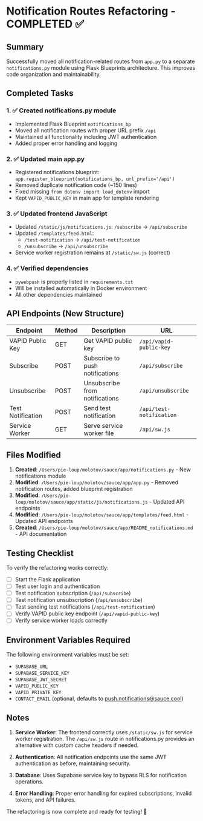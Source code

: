 # Notification Routes Refactoring - COMPLETED ✅

## Summary
Successfully moved all notification-related routes from `app.py` to a separate `notifications.py` module using Flask Blueprints architecture. This improves code organization and maintainability.

## Completed Tasks

### 1. ✅ Created notifications.py module
- Implemented Flask Blueprint `notifications_bp`
- Moved all notification routes with proper URL prefix `/api`
- Maintained all functionality including JWT authentication
- Added proper error handling and logging

### 2. ✅ Updated main app.py 
- Registered notifications blueprint: `app.register_blueprint(notifications_bp, url_prefix='/api')`
- Removed duplicate notification code (~150 lines)
- Fixed missing `from dotenv import load_dotenv` import
- Kept `VAPID_PUBLIC_KEY` in main app for template rendering

### 3. ✅ Updated frontend JavaScript
- Updated `/static/js/notifications.js`: `/subscribe` → `/api/subscribe`
- Updated `/templates/feed.html`: 
  - `/test-notification` → `/api/test-notification`
  - `/unsubscribe` → `/api/unsubscribe`
- Service worker registration remains at `/static/sw.js` (correct)

### 4. ✅ Verified dependencies
- `pywebpush` is properly listed in `requirements.txt`
- Will be installed automatically in Docker environment
- All other dependencies maintained

## API Endpoints (New Structure)

| Endpoint | Method | Description | URL |
|----------|---------|-------------|-----|
| VAPID Public Key | GET | Get VAPID public key | `/api/vapid-public-key` |
| Subscribe | POST | Subscribe to push notifications | `/api/subscribe` |
| Unsubscribe | POST | Unsubscribe from notifications | `/api/unsubscribe` |
| Test Notification | POST | Send test notification | `/api/test-notification` |
| Service Worker | GET | Serve service worker file | `/api/sw.js` |

## Files Modified

1. **Created**: `/Users/pie-loup/molotov/sauce/app/notifications.py` - New notifications module
2. **Modified**: `/Users/pie-loup/molotov/sauce/app/app.py` - Removed notification routes, added blueprint registration
3. **Modified**: `/Users/pie-loup/molotov/sauce/app/static/js/notifications.js` - Updated API endpoints
4. **Modified**: `/Users/pie-loup/molotov/sauce/app/templates/feed.html` - Updated API endpoints
5. **Created**: `/Users/pie-loup/molotov/sauce/app/README_notifications.md` - API documentation

## Testing Checklist

To verify the refactoring works correctly:

- [ ] Start the Flask application
- [ ] Test user login and authentication
- [ ] Test notification subscription (`/api/subscribe`)
- [ ] Test notification unsubscription (`/api/unsubscribe`) 
- [ ] Test sending test notifications (`/api/test-notification`)
- [ ] Verify VAPID public key endpoint (`/api/vapid-public-key`)
- [ ] Verify service worker loads correctly

## Environment Variables Required

The following environment variables must be set:
- `SUPABASE_URL`
- `SUPABASE_SERVICE_KEY` 
- `SUPABASE_JWT_SECRET`
- `VAPID_PUBLIC_KEY`
- `VAPID_PRIVATE_KEY`
- `CONTACT_EMAIL` (optional, defaults to push.notifications@sauce.cool)

## Notes

1. **Service Worker**: The frontend correctly uses `/static/sw.js` for service worker registration. The `/api/sw.js` route in notifications.py provides an alternative with custom cache headers if needed.

2. **Authentication**: All notification endpoints use the same JWT authentication as before, maintaining security.

3. **Database**: Uses Supabase service key to bypass RLS for notification operations.

4. **Error Handling**: Proper error handling for expired subscriptions, invalid tokens, and API failures.

The refactoring is now complete and ready for testing! 🎉
